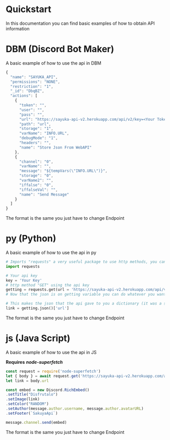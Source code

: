 # Quickstart
In this documentation you can find basic examples of how to obtain API information

# DBM (Discord Bot Maker)
A basic example of how to use the api in DBM

```js
{
  "name": "SAYUKA_API",
  "permissions": "NONE",
  "restriction": "1",
  "_id": "DbqBZ",
  "actions": [
    {
      "token": "",
      "user": "",
      "pass": "",
      "url": "https://sayuka-api-v2.herokuapp.com/api/v2/key=<Your Token>/neko",
      "path": "url",
      "storage": "1",
      "varName": "INFO.URL",
      "debugMode": "1",
      "headers": "",
      "name": "Store Json From WebAPI"
    },
    {
      "channel": "0",
      "varName": "",
      "message": "${tempVars(\"INFO.URL\")}",
      "storage": "0",
      "varName2": "",
      "iffalse": "0",
      "iffalseVal": "",
      "name": "Send Message"
    }
  ]
}
```
The format is the same you just have to change Endpoint

# py (Python)
A basic example of how to use the api in py

```py
# Imports "requests" a very useful package to use http methods, you can install it via pip
import requests

# Your api key
key = 'Your Key'
# http method "GET" using the api key
getting = requests.get(url = 'https://sayuka-api-v2.herokuapp.com/api/v2/key=%s/rape'%key)
# Now that the json is on getting variable you can do whatever you want

# This makes the json that the api gave to you a dictionary (it was a string) and gets the url key
link = getting.json()['url']
```
The format is the same you just have to change Endpoint

# js (Java Script)
A basic example of how to use the api in JS

**Requires** ***node-superfetch***

```js
const request = require('node-superfetch')
let { body } = await request.get('https://sayuka-api-v2.herokuapp.com/api/v2/key=Your Key/neko')
let link = body.url

const embed = new Discord.RichEmbed()
.setTitle("Disfrutalo")
.setImage(link)
.setColor("RANDOM")
.setAuthor(message.author.username, message.author.avatarURL)
.setFooter(`SakuyaApi`)

message.channel.send(embed)
```
The format is the same you just have to change Endpoint

